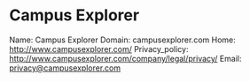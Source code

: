 
# Campus Explorer

Name: Campus Explorer
Domain: campusexplorer.com
Home: http://www.campusexplorer.com/
Privacy_policy: http://www.campusexplorer.com/company/legal/privacy/
Email: privacy@campusexplorer.com
